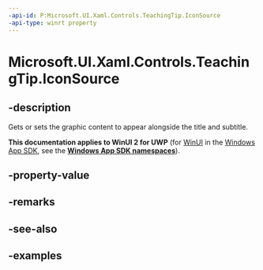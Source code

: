 ```yaml
---
-api-id: P:Microsoft.UI.Xaml.Controls.TeachingTip.IconSource
-api-type: winrt property
---
```


# Microsoft.UI.Xaml.Controls.TeachingTip.IconSource

<!--
public Microsoft.UI.Xaml.Controls.IconSource IconSource { get; set; }
-->

## -description

Gets or sets the graphic content to appear alongside the title and subtitle.

**This documentation applies to WinUI 2 for UWP** (for [WinUI](/windows/apps/winui/winui3/) in the [Windows App SDK](/windows/apps/windows-app-sdk/), see the **[Windows App SDK namespaces](/windows/windows-app-sdk/api/winrt/)**).

## -property-value

## -remarks

## -see-also

## -examples

